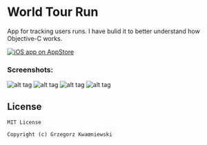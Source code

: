 World Tour Run
=============

<p></p>
<p>App for tracking users runs. I have bulid it to better understand how Objective-C works.</p>
<p></p>

[![iOS app on AppStore](http://www.grzegorzkwasniewski.com/wp-content/uploads/2017/08/app-store-icon.png)](https://itunes.apple.com/us/app/world-tour-run/id1239035521?l=pl&ls=1&mt=8)

### Screenshots:

![alt tag](http://www.grzegorzkwasniewski.com/wp-content/uploads/2017/08/wtr_01.jpeg) 
![alt tag](http://www.grzegorzkwasniewski.com/wp-content/uploads/2017/08/wtr_02.jpeg) 
![alt tag](http://www.grzegorzkwasniewski.com/wp-content/uploads/2017/08/wtr_03.jpeg) 
![alt tag](http://www.grzegorzkwasniewski.com/wp-content/uploads/2017/08/wtr_04.jpeg)


License
-------
    MIT License

    Copyright (c) Grzegorz Kwaœniewski
    
